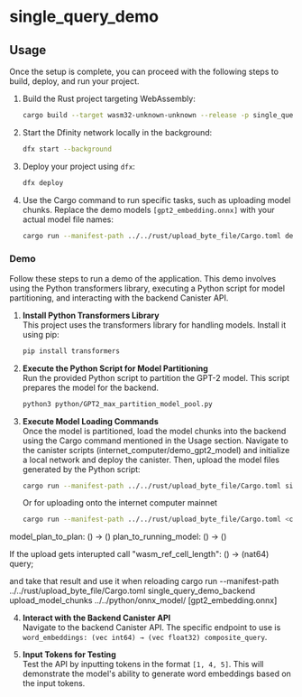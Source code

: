 # single_query_demo



## Usage

Once the setup is complete, you can proceed with the following steps to build, deploy, and run your project.

1. Build the Rust project targeting WebAssembly:
   ```bash
   cargo build --target wasm32-unknown-unknown --release -p single_query_demo_backend
   ```
2. Start the Dfinity network locally in the background:
   ```bash
   dfx start --background
   ```
3. Deploy your project using `dfx`:
   ```bash
   dfx deploy
   ```
4. Use the Cargo command to run specific tasks, such as uploading model chunks. Replace the demo models `[gpt2_embedding.onnx]` with your actual model file names:
   ```bash
   cargo run --manifest-path ../../rust/upload_byte_file/Cargo.toml demo_gpt2_model_backend upload_model_chunks ../../python/onnx_model/ [gpt2_embedding.onnx] 0
   ```

### Demo

Follow these steps to run a demo of the application. This demo involves using the Python transformers library, executing a Python script for model partitioning, and interacting with the backend Canister API.

1. **Install Python Transformers Library**  
   This project uses the transformers library for handling models. Install it using pip:
   ```bash
   pip install transformers
   ```

2. **Execute the Python Script for Model Partitioning**  
   Run the provided Python script to partition the GPT-2 model. This script prepares the model for the backend.
   ```bash
   python3 python/GPT2_max_partition_model_pool.py
   ```

3. **Execute Model Loading Commands**  
   Once the model is partitioned, load the model chunks into the backend using the Cargo command mentioned in the Usage section. Navigate to the canister scripts (internet_computer/demo_gpt2_model) and initialize a local network and deploy the canister. Then, upload the model files generated by the Python script:
   ```bash
   cargo run --manifest-path ../../rust/upload_byte_file/Cargo.toml single_query_demo_backend upload_model_chunks ../../python/onnx_model/ [gpt2_embedding.onnx] 0
   ```
   Or for uploading onto the internet computer mainnet
   ```bash
   cargo run --manifest-path ../../rust/upload_byte_file/Cargo.toml <canister id>  upload_model_chunks ../../python/onnx_model/ [gpt2_embedding.onnx] 0 ic
   ```

model_plan_to_plan: () → ()
plan_to_running_model: () → ()

If the upload gets interupted call
"wasm_ref_cell_length": () -> (nat64) query;

and take that result and use it when reloading
   cargo run --manifest-path ../../rust/upload_byte_file/Cargo.toml single_query_demo_backend upload_model_chunks ../../python/onnx_model/ [gpt2_embedding.onnx] <result number>

4. **Interact with the Backend Canister API**  
   Navigate to the backend Canister API. The specific endpoint to use is `word_embeddings: (vec int64) → (vec float32) composite_query`.
   
5. **Input Tokens for Testing**  
   Test the API by inputting tokens in the format `[1, 4, 5]`. This will demonstrate the model's ability to generate word embeddings based on the input tokens.

